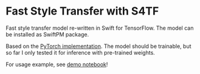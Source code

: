 # Fast Style Transfer with S4TF

Fast style transfer model re-written in Swift for TensorFlow. The model can be installed as SwiftPM package.

Based on the [PyTorch implementation](https://github.com/pytorch/examples/tree/master/fast_neural_style).
The model should be trainable, but so far I only tested it for inference with pre-trained weights.

For usage example, see [demo notebook](https://github.com/vvmnnnkv/s4tf-fast-style-transfer/blob/master/Demo/Fast_Style_Transfer_with_S4TF.ipynb)!

